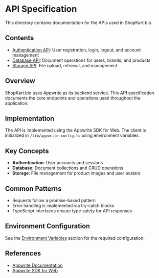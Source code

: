 # API Specification

This directory contains documentation for the APIs used in ShopKart.bio.

## Contents

- [Authentication API](./auth-api.md): User registration, login, logout, and account management
- [Database API](./database-api.md): Document operations for users, brands, and products
- [Storage API](./storage-api.md): File upload, retrieval, and management

## Overview

ShopKart.bio uses Appwrite as its backend service. This API specification documents the core endpoints and operations used throughout the application.

## Implementation

The API is implemented using the Appwrite SDK for Web. The client is initialized in `/lib/appwrite-config.ts` using environment variables.

## Key Concepts

- **Authentication**: User accounts and sessions
- **Database**: Document collections and CRUD operations
- **Storage**: File management for product images and user avatars

## Common Patterns

- Requests follow a promise-based pattern
- Error handling is implemented via try-catch blocks
- TypeScript interfaces ensure type safety for API responses

## Environment Configuration

See the [Environment Variables](./storage-api.md#environment-variables) section for the required configuration.

## References

- [Appwrite Documentation](https://appwrite.io/docs)
- [Appwrite SDK for Web](https://appwrite.io/docs/sdks/web)
